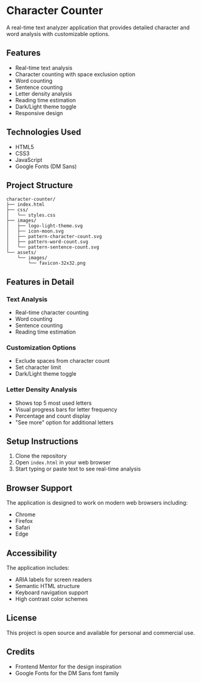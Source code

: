 # Character Counter

A real-time text analyzer application that provides detailed character and word analysis with customizable options.

## Features

- Real-time text analysis
- Character counting with space exclusion option
- Word counting
- Sentence counting
- Letter density analysis
- Reading time estimation
- Dark/Light theme toggle
- Responsive design

## Technologies Used

- HTML5
- CSS3
- JavaScript
- Google Fonts (DM Sans)

## Project Structure

```
character-counter/
├── index.html
├── css/
│   └── styles.css
├── images/
│   ├── logo-light-theme.svg
│   ├── icon-moon.svg
│   ├── pattern-character-count.svg
│   ├── pattern-word-count.svg
│   └── pattern-sentence-count.svg
└── assets/
    └── images/
        └── favicon-32x32.png
```

## Features in Detail

### Text Analysis

- Real-time character counting
- Word counting
- Sentence counting
- Reading time estimation

### Customization Options

- Exclude spaces from character count
- Set character limit
- Dark/Light theme toggle

### Letter Density Analysis

- Shows top 5 most used letters
- Visual progress bars for letter frequency
- Percentage and count display
- "See more" option for additional letters

## Setup Instructions

1. Clone the repository
2. Open `index.html` in your web browser
3. Start typing or paste text to see real-time analysis

## Browser Support

The application is designed to work on modern web browsers including:

- Chrome
- Firefox
- Safari
- Edge

## Accessibility

The application includes:

- ARIA labels for screen readers
- Semantic HTML structure
- Keyboard navigation support
- High contrast color schemes

## License

This project is open source and available for personal and commercial use.

## Credits

- Frontend Mentor for the design inspiration
- Google Fonts for the DM Sans font family
